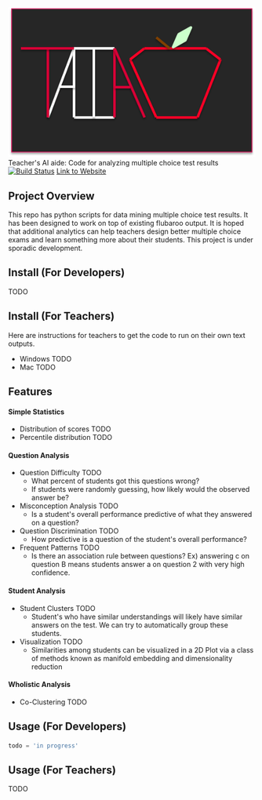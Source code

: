 ![alt text](Images/logo.png)
Teacher's AI aide: Code for analyzing multiple choice test results[![Build Status](https://travis-ci.org/nate-russell/TAIA.svg?branch=master)](https://travis-ci.org/nate-russell/TAIA)
[Link to Website](https://nate-russell.github.io/TAIA/)

## Project Overview
This repo has python scripts for data mining multiple choice test results. It has been designed to work on top of existing flubaroo output. It is hoped that additional analytics can help teachers design better multiple choice exams and learn something more about their students.
This project is under sporadic development.

## Install (For Developers)
TODO

## Install (For Teachers)
Here are instructions for teachers to get the code to run on their own text outputs.
+ Windows TODO
+ Mac TODO


## Features


#### Simple Statistics
+ Distribution of scores TODO
+ Percentile distribution TODO


#### Question Analysis
+ Question Difficulty TODO
    + What percent of students got this questions wrong?
    + If students were randomly guessing, how likely would the observed answer be?
+ Misconception Analysis TODO
    + Is a student's overall performance predictive of what they answered on a question?
+ Question Discrimination TODO
    + How predictive is a question of the student's overall performance?
+ Frequent Patterns TODO
    + Is there an association rule between questions? Ex) answering c on question B means students answer a on question 2 with very high confidence.

#### Student Analysis
+ Student Clusters TODO
    + Student's who have similar understandings will likely have similar answers on the test. We can try to automatically group these students.
+ Visualization TODO
    + Similarities among students can be visualized in a 2D Plot via a class of methods known as manifold embedding and dimensionality reduction


#### Wholistic Analysis
+ Co-Clustering TODO

## Usage (For Developers)
```python
todo = 'in progress'
```

## Usage (For Teachers)
TODO

